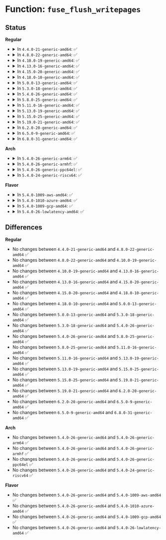 # Function: <code>fuse_flush_writepages</code>

## Status
<b>Regular</b>
<ul>
<li>
<details>
<summary>In <code>4.4.0-21-generic-amd64</code>: ✅</summary>

```c
void fuse_flush_writepages(struct inode * inode)
```

```json
{
  "name": "fuse_flush_writepages",
  "collision_type": "Unique Global",
  "inline_type": "No",
  "funcs": [
    {
      "addr": 18446744071582095792,
      "name": "fuse_flush_writepages",
      "external": true,
      "loc": "fs/fuse/file.c:1503",
      "file": "fs/fuse/file.c",
      "inline": "seen, unknown",
      "caller_inline": [],
      "caller_func": [
        "fs/fuse/dir.c:fuse_release_nowrite",
        "fs/fuse/dir.c:fuse_do_setattr",
        "fs/fuse/file.c:fuse_writepage_locked",
        "fs/fuse/file.c:fuse_writepages_send"
      ]
    }
  ],
  "symbols": [
    {
      "addr": 18446744071582095792,
      "name": "fuse_flush_writepages",
      "section": ".text",
      "bind": "STB_GLOBAL",
      "size": 129
    }
  ]
}
```
</details>
</li>
<li>
<details>
<summary>In <code>4.8.0-22-generic-amd64</code>: ✅</summary>

```c
void fuse_flush_writepages(struct inode * inode)
```

```json
{
  "name": "fuse_flush_writepages",
  "collision_type": "Unique Global",
  "inline_type": "No",
  "funcs": [
    {
      "addr": 18446744071582311600,
      "name": "fuse_flush_writepages",
      "external": true,
      "loc": "fs/fuse/file.c:1516",
      "file": "fs/fuse/file.c",
      "inline": "seen, unknown",
      "caller_inline": [],
      "caller_func": [
        "fs/fuse/dir.c:fuse_do_setattr",
        "fs/fuse/dir.c:fuse_release_nowrite",
        "fs/fuse/file.c:fuse_writepages_send",
        "fs/fuse/file.c:fuse_writepage_locked"
      ]
    }
  ],
  "symbols": [
    {
      "addr": 18446744071582311600,
      "name": "fuse_flush_writepages",
      "section": ".text",
      "bind": "STB_GLOBAL",
      "size": 123
    }
  ]
}
```
</details>
</li>
<li>
<details>
<summary>In <code>4.10.0-19-generic-amd64</code>: ✅</summary>

```c
void fuse_flush_writepages(struct inode * inode)
```

```json
{
  "name": "fuse_flush_writepages",
  "collision_type": "Unique Global",
  "inline_type": "No",
  "funcs": [
    {
      "addr": 18446744071582399920,
      "name": "fuse_flush_writepages",
      "external": true,
      "loc": "fs/fuse/file.c:1517",
      "file": "fs/fuse/file.c",
      "inline": "seen, unknown",
      "caller_inline": [],
      "caller_func": [
        "fs/fuse/dir.c:fuse_do_setattr",
        "fs/fuse/dir.c:fuse_release_nowrite",
        "fs/fuse/file.c:fuse_writepages_send",
        "fs/fuse/file.c:fuse_writepage_locked"
      ]
    }
  ],
  "symbols": [
    {
      "addr": 18446744071582399920,
      "name": "fuse_flush_writepages",
      "section": ".text",
      "bind": "STB_GLOBAL",
      "size": 123
    }
  ]
}
```
</details>
</li>
<li>
<details>
<summary>In <code>4.13.0-16-generic-amd64</code>: ✅</summary>

```c
void fuse_flush_writepages(struct inode * inode)
```

```json
{
  "name": "fuse_flush_writepages",
  "collision_type": "Unique Global",
  "inline_type": "No",
  "funcs": [
    {
      "addr": 18446744071582484016,
      "name": "fuse_flush_writepages",
      "external": true,
      "loc": "fs/fuse/file.c:1512",
      "file": "fs/fuse/file.c",
      "inline": "seen, unknown",
      "caller_inline": [],
      "caller_func": [
        "fs/fuse/dir.c:fuse_do_setattr",
        "fs/fuse/dir.c:fuse_release_nowrite",
        "fs/fuse/file.c:fuse_writepages_send",
        "fs/fuse/file.c:fuse_writepage_locked"
      ]
    }
  ],
  "symbols": [
    {
      "addr": 18446744071582484016,
      "name": "fuse_flush_writepages",
      "section": ".text",
      "bind": "STB_GLOBAL",
      "size": 123
    }
  ]
}
```
</details>
</li>
<li>
<details>
<summary>In <code>4.15.0-20-generic-amd64</code>: ✅</summary>

```c
void fuse_flush_writepages(struct inode * inode)
```

```json
{
  "name": "fuse_flush_writepages",
  "collision_type": "Unique Global",
  "inline_type": "No",
  "funcs": [
    {
      "addr": 18446744071582635216,
      "name": "fuse_flush_writepages",
      "external": true,
      "loc": "fs/fuse/file.c:1520",
      "file": "fs/fuse/file.c",
      "inline": "seen, unknown",
      "caller_inline": [],
      "caller_func": [
        "fs/fuse/dir.c:fuse_do_setattr",
        "fs/fuse/dir.c:fuse_release_nowrite",
        "fs/fuse/file.c:fuse_writepages_send",
        "fs/fuse/file.c:fuse_writepage_locked"
      ]
    }
  ],
  "symbols": [
    {
      "addr": 18446744071582635216,
      "name": "fuse_flush_writepages",
      "section": ".text",
      "bind": "STB_GLOBAL",
      "size": 123
    }
  ]
}
```
</details>
</li>
<li>
<details>
<summary>In <code>4.18.0-10-generic-amd64</code>: ✅</summary>

```c
void fuse_flush_writepages(struct inode * inode)
```

```json
{
  "name": "fuse_flush_writepages",
  "collision_type": "Unique Global",
  "inline_type": "No",
  "funcs": [
    {
      "addr": 18446744071582828720,
      "name": "fuse_flush_writepages",
      "external": true,
      "loc": "fs/fuse/file.c:1521",
      "file": "fs/fuse/file.c",
      "inline": "seen, unknown",
      "caller_inline": [],
      "caller_func": [
        "fs/fuse/dir.c:fuse_do_setattr",
        "fs/fuse/dir.c:fuse_release_nowrite",
        "fs/fuse/file.c:fuse_writepages_send",
        "fs/fuse/file.c:fuse_writepage_locked"
      ]
    }
  ],
  "symbols": [
    {
      "addr": 18446744071582828720,
      "name": "fuse_flush_writepages",
      "section": ".text",
      "bind": "STB_GLOBAL",
      "size": 123
    }
  ]
}
```
</details>
</li>
<li>
<details>
<summary>In <code>5.0.0-13-generic-amd64</code>: ✅</summary>

```c
void fuse_flush_writepages(struct inode * inode)
```

```json
{
  "name": "fuse_flush_writepages",
  "collision_type": "Unique Global",
  "inline_type": "No",
  "funcs": [
    {
      "addr": 18446744071582931936,
      "name": "fuse_flush_writepages",
      "external": true,
      "loc": "fs/fuse/file.c:1527",
      "file": "fs/fuse/file.c",
      "inline": "seen, unknown",
      "caller_inline": [],
      "caller_func": [
        "fs/fuse/dir.c:fuse_do_setattr",
        "fs/fuse/dir.c:fuse_release_nowrite",
        "fs/fuse/file.c:fuse_writepages_send",
        "fs/fuse/file.c:fuse_writepage_locked"
      ]
    }
  ],
  "symbols": [
    {
      "addr": 18446744071582931936,
      "name": "fuse_flush_writepages",
      "section": ".text",
      "bind": "STB_GLOBAL",
      "size": 123
    }
  ]
}
```
</details>
</li>
<li>
<details>
<summary>In <code>5.3.0-18-generic-amd64</code>: ✅</summary>

```c
void fuse_flush_writepages(struct inode * inode)
```

```json
{
  "name": "fuse_flush_writepages",
  "collision_type": "Unique Global",
  "inline_type": "No",
  "funcs": [
    {
      "addr": 18446744071583112016,
      "name": "fuse_flush_writepages",
      "external": true,
      "loc": "fs/fuse/file.c:1592",
      "file": "fs/fuse/file.c",
      "inline": "seen, unknown",
      "caller_inline": [],
      "caller_func": [
        "fs/fuse/dir.c:fuse_do_setattr",
        "fs/fuse/dir.c:fuse_release_nowrite",
        "fs/fuse/file.c:fuse_writepages_send",
        "fs/fuse/file.c:fuse_writepage_locked"
      ]
    }
  ],
  "symbols": [
    {
      "addr": 18446744071583112016,
      "name": "fuse_flush_writepages",
      "section": ".text",
      "bind": "STB_GLOBAL",
      "size": 123
    }
  ]
}
```
</details>
</li>
<li>
<details>
<summary>In <code>5.4.0-26-generic-amd64</code>: ✅</summary>

```c
void fuse_flush_writepages(struct inode * inode)
```

```json
{
  "name": "fuse_flush_writepages",
  "collision_type": "Unique Global",
  "inline_type": "No",
  "funcs": [
    {
      "addr": 18446744071583217728,
      "name": "fuse_flush_writepages",
      "external": true,
      "loc": "fs/fuse/file.c:1688",
      "file": "fs/fuse/file.c",
      "inline": "seen, unknown",
      "caller_inline": [],
      "caller_func": [
        "fs/fuse/dir.c:fuse_do_setattr",
        "fs/fuse/dir.c:fuse_release_nowrite",
        "fs/fuse/file.c:fuse_writepages_send",
        "fs/fuse/file.c:fuse_writepage_locked"
      ]
    }
  ],
  "symbols": [
    {
      "addr": 18446744071583217728,
      "name": "fuse_flush_writepages",
      "section": ".text",
      "bind": "STB_GLOBAL",
      "size": 130
    }
  ]
}
```
</details>
</li>
<li>
<details>
<summary>In <code>5.8.0-25-generic-amd64</code>: ✅</summary>

```c
void fuse_flush_writepages(struct inode * inode)
```

```json
{
  "name": "fuse_flush_writepages",
  "collision_type": "Unique Global",
  "inline_type": "No",
  "funcs": [
    {
      "addr": 18446744071583544816,
      "name": "fuse_flush_writepages",
      "external": true,
      "loc": "fs/fuse/file.c:1661",
      "file": "fs/fuse/file.c",
      "inline": "seen, unknown",
      "caller_inline": [],
      "caller_func": [
        "fs/fuse/dir.c:fuse_do_setattr",
        "fs/fuse/dir.c:fuse_release_nowrite",
        "fs/fuse/file.c:fuse_writepages_send",
        "fs/fuse/file.c:fuse_writepage_locked"
      ]
    }
  ],
  "symbols": [
    {
      "addr": 18446744071583544816,
      "name": "fuse_flush_writepages",
      "section": ".text",
      "bind": "STB_GLOBAL",
      "size": 130
    }
  ]
}
```
</details>
</li>
<li>
<details>
<summary>In <code>5.11.0-16-generic-amd64</code>: ✅</summary>

```c
void fuse_flush_writepages(struct inode * inode)
```

```json
{
  "name": "fuse_flush_writepages",
  "collision_type": "Unique Global",
  "inline_type": "No",
  "funcs": [
    {
      "addr": 18446744071583654768,
      "name": "fuse_flush_writepages",
      "external": true,
      "loc": "fs/fuse/file.c:1701",
      "file": "fs/fuse/file.c",
      "inline": "seen, unknown",
      "caller_inline": [],
      "caller_func": [
        "fs/fuse/dir.c:fuse_do_setattr",
        "fs/fuse/dir.c:fuse_release_nowrite",
        "fs/fuse/file.c:fuse_writepages_send",
        "fs/fuse/file.c:fuse_writepage_locked"
      ]
    }
  ],
  "symbols": [
    {
      "addr": 18446744071583654768,
      "name": "fuse_flush_writepages",
      "section": ".text",
      "bind": "STB_GLOBAL",
      "size": 130
    }
  ]
}
```
</details>
</li>
<li>
<details>
<summary>In <code>5.13.0-19-generic-amd64</code>: ✅</summary>

```c
void fuse_flush_writepages(struct inode * inode)
```

```json
{
  "name": "fuse_flush_writepages",
  "collision_type": "Unique Global",
  "inline_type": "No",
  "funcs": [
    {
      "addr": 18446744071583675392,
      "name": "fuse_flush_writepages",
      "external": true,
      "loc": "fs/fuse/file.c:1703",
      "file": "fs/fuse/file.c",
      "inline": "seen, unknown",
      "caller_inline": [],
      "caller_func": [
        "fs/fuse/dir.c:fuse_do_setattr",
        "fs/fuse/dir.c:fuse_release_nowrite",
        "fs/fuse/file.c:fuse_writepages_send",
        "fs/fuse/file.c:fuse_writepage_locked"
      ]
    }
  ],
  "symbols": [
    {
      "addr": 18446744071583675392,
      "name": "fuse_flush_writepages",
      "section": ".text",
      "bind": "STB_GLOBAL",
      "size": 130
    }
  ]
}
```
</details>
</li>
<li>
<details>
<summary>In <code>5.15.0-25-generic-amd64</code>: ✅</summary>

```c
void fuse_flush_writepages(struct inode * inode)
```

```json
{
  "name": "fuse_flush_writepages",
  "collision_type": "Unique Global",
  "inline_type": "No",
  "funcs": [
    {
      "addr": 18446744071584034384,
      "name": "fuse_flush_writepages",
      "external": true,
      "loc": "fs/fuse/file.c:1709",
      "file": "fs/fuse/file.c",
      "inline": "seen, unknown",
      "caller_inline": [],
      "caller_func": [
        "fs/fuse/dir.c:fuse_do_setattr",
        "fs/fuse/dir.c:fuse_do_setattr",
        "fs/fuse/file.c:fuse_writepages_send",
        "fs/fuse/file.c:fuse_writepage_locked"
      ]
    }
  ],
  "symbols": [
    {
      "addr": 18446744071584034384,
      "name": "fuse_flush_writepages",
      "section": ".text",
      "bind": "STB_GLOBAL",
      "size": 130
    }
  ]
}
```
</details>
</li>
<li>
<details>
<summary>In <code>5.19.0-21-generic-amd64</code>: ✅</summary>

```c
void fuse_flush_writepages(struct inode * inode)
```

```json
{
  "name": "fuse_flush_writepages",
  "collision_type": "Unique Global",
  "inline_type": "No",
  "funcs": [
    {
      "addr": 18446744071584622768,
      "name": "fuse_flush_writepages",
      "external": true,
      "loc": "fs/fuse/file.c:1724",
      "file": "fs/fuse/file.c",
      "inline": "seen, unknown",
      "caller_inline": [],
      "caller_func": [
        "fs/fuse/dir.c:fuse_do_setattr",
        "fs/fuse/dir.c:fuse_do_setattr",
        "fs/fuse/dir.c:fuse_do_setattr",
        "fs/fuse/file.c:fuse_writepages_send",
        "fs/fuse/file.c:fuse_writepage_locked"
      ]
    }
  ],
  "symbols": [
    {
      "addr": 18446744071584622768,
      "name": "fuse_flush_writepages",
      "section": ".text",
      "bind": "STB_GLOBAL",
      "size": 144
    }
  ]
}
```
</details>
</li>
<li>
<details>
<summary>In <code>6.2.0-20-generic-amd64</code>: ✅</summary>

```c
void fuse_flush_writepages(struct inode * inode)
```

```json
{
  "name": "fuse_flush_writepages",
  "collision_type": "Unique Global",
  "inline_type": "No",
  "funcs": [
    {
      "addr": 18446744071585302496,
      "name": "fuse_flush_writepages",
      "external": true,
      "loc": "fs/fuse/file.c:1759",
      "file": "fs/fuse/file.c",
      "inline": "seen, unknown",
      "caller_inline": [],
      "caller_func": [
        "fs/fuse/dir.c:fuse_do_setattr",
        "fs/fuse/dir.c:fuse_do_setattr",
        "fs/fuse/dir.c:fuse_do_setattr",
        "fs/fuse/file.c:fuse_writepages_send",
        "fs/fuse/file.c:fuse_writepage_locked"
      ]
    }
  ],
  "symbols": [
    {
      "addr": 18446744071585302496,
      "name": "fuse_flush_writepages",
      "section": ".text",
      "bind": "STB_GLOBAL",
      "size": 144
    }
  ]
}
```
</details>
</li>
<li>
<details>
<summary>In <code>6.5.0-9-generic-amd64</code>: ✅</summary>

```c
void fuse_flush_writepages(struct inode * inode)
```

```json
{
  "name": "fuse_flush_writepages",
  "collision_type": "Unique Global",
  "inline_type": "No",
  "funcs": [
    {
      "addr": 18446744071585532432,
      "name": "fuse_flush_writepages",
      "external": true,
      "loc": "fs/fuse/file.c:1736",
      "file": "fs/fuse/file.c",
      "inline": "seen, unknown",
      "caller_inline": [],
      "caller_func": [
        "fs/fuse/dir.c:fuse_do_setattr",
        "fs/fuse/dir.c:fuse_do_setattr",
        "fs/fuse/dir.c:fuse_do_setattr",
        "fs/fuse/file.c:fuse_writepages_send",
        "fs/fuse/file.c:fuse_writepage_locked"
      ]
    }
  ],
  "symbols": [
    {
      "addr": 18446744071585532432,
      "name": "fuse_flush_writepages",
      "section": ".text",
      "bind": "STB_GLOBAL",
      "size": 144
    }
  ]
}
```
</details>
</li>
<li>
<details>
<summary>In <code>6.8.0-31-generic-amd64</code>: ✅</summary>

```c
void fuse_flush_writepages(struct inode * inode)
```

```json
{
  "name": "fuse_flush_writepages",
  "collision_type": "Unique Global",
  "inline_type": "No",
  "funcs": [
    {
      "addr": 18446744071585769680,
      "name": "fuse_flush_writepages",
      "external": true,
      "loc": "fs/fuse/file.c:1756",
      "file": "fs/fuse/file.c",
      "inline": "seen, unknown",
      "caller_inline": [],
      "caller_func": [
        "fs/fuse/dir.c:fuse_do_setattr",
        "fs/fuse/dir.c:fuse_do_setattr",
        "fs/fuse/dir.c:fuse_do_setattr",
        "fs/fuse/file.c:fuse_writepages_send",
        "fs/fuse/file.c:fuse_writepage_locked"
      ]
    }
  ],
  "symbols": [
    {
      "addr": 18446744071585769680,
      "name": "fuse_flush_writepages",
      "section": ".text",
      "bind": "STB_GLOBAL",
      "size": 144
    }
  ]
}
```
</details>
</li>
</ul>
<b>Arch</b>
<ul>
<li>
<details>
<summary>In <code>5.4.0-26-generic-arm64</code>: ✅</summary>

```c
void fuse_flush_writepages(struct inode * inode)
```

```json
{
  "name": "fuse_flush_writepages",
  "collision_type": "Unique Global",
  "inline_type": "No",
  "funcs": [
    {
      "addr": 18446603336494937768,
      "name": "fuse_flush_writepages",
      "external": true,
      "loc": "fs/fuse/file.c:1688",
      "file": "fs/fuse/file.c",
      "inline": "seen, unknown",
      "caller_inline": [],
      "caller_func": [
        "fs/fuse/dir.c:fuse_do_setattr",
        "fs/fuse/dir.c:fuse_release_nowrite",
        "fs/fuse/file.c:fuse_writepages_send",
        "fs/fuse/file.c:fuse_writepage_locked"
      ]
    }
  ],
  "symbols": [
    {
      "addr": 18446603336494937768,
      "name": "fuse_flush_writepages",
      "section": ".text",
      "bind": "STB_GLOBAL",
      "size": 136
    }
  ]
}
```
</details>
</li>
<li>
<details>
<summary>In <code>5.4.0-26-generic-armhf</code>: ✅</summary>

```c
void fuse_flush_writepages(struct inode * inode)
```

```json
{
  "name": "fuse_flush_writepages",
  "collision_type": "Unique Global",
  "inline_type": "No",
  "funcs": [
    {
      "addr": 3228348196,
      "name": "fuse_flush_writepages",
      "external": true,
      "loc": "fs/fuse/file.c:1688",
      "file": "fs/fuse/file.c",
      "inline": "seen, unknown",
      "caller_inline": [],
      "caller_func": [
        "fs/fuse/dir.c:fuse_do_setattr",
        "fs/fuse/dir.c:fuse_release_nowrite",
        "fs/fuse/file.c:fuse_writepages_send",
        "fs/fuse/file.c:fuse_writepage_locked"
      ]
    }
  ],
  "symbols": [
    {
      "addr": 3228348196,
      "name": "fuse_flush_writepages",
      "section": ".text",
      "bind": "STB_GLOBAL",
      "size": 204
    }
  ]
}
```
</details>
</li>
<li>
<details>
<summary>In <code>5.4.0-26-generic-ppc64el</code>: ✅</summary>

```c
void fuse_flush_writepages(struct inode * inode)
```

```json
{
  "name": "fuse_flush_writepages",
  "collision_type": "Unique Global",
  "inline_type": "No",
  "funcs": [
    {
      "addr": 13835058055288810672,
      "name": "fuse_flush_writepages",
      "external": true,
      "loc": "fs/fuse/file.c:1688",
      "file": "fs/fuse/file.c",
      "inline": "seen, unknown",
      "caller_inline": [],
      "caller_func": [
        "fs/fuse/dir.c:__fuse_release_nowrite",
        "fs/fuse/file.c:fuse_writepages_send",
        "fs/fuse/file.c:fuse_writepage_locked"
      ]
    }
  ],
  "symbols": [
    {
      "addr": 13835058055288810672,
      "name": "fuse_flush_writepages",
      "section": ".text",
      "bind": "STB_GLOBAL",
      "size": 180
    }
  ]
}
```
</details>
</li>
<li>
<details>
<summary>In <code>5.4.0-24-generic-riscv64</code>: ✅</summary>

```c
void fuse_flush_writepages(struct inode * inode)
```

```json
{
  "name": "fuse_flush_writepages",
  "collision_type": "Unique Global",
  "inline_type": "No",
  "funcs": [
    {
      "addr": 18446743936274243504,
      "name": "fuse_flush_writepages",
      "external": true,
      "loc": "fs/fuse/file.c:1688",
      "file": "fs/fuse/file.c",
      "inline": "seen, unknown",
      "caller_inline": [],
      "caller_func": [
        "fs/fuse/dir.c:fuse_do_setattr",
        "fs/fuse/dir.c:fuse_release_nowrite",
        "fs/fuse/file.c:fuse_writepages_send",
        "fs/fuse/file.c:fuse_writepage_locked"
      ]
    }
  ],
  "symbols": [
    {
      "addr": 18446743936274243504,
      "name": "fuse_flush_writepages",
      "section": ".text",
      "bind": "STB_GLOBAL",
      "size": 116
    }
  ]
}
```
</details>
</li>
</ul>
<b>Flavor</b>
<ul>
<li>
<details>
<summary>In <code>5.4.0-1009-aws-amd64</code>: ✅</summary>

```c
void fuse_flush_writepages(struct inode * inode)
```

```json
{
  "name": "fuse_flush_writepages",
  "collision_type": "Unique Global",
  "inline_type": "No",
  "funcs": [
    {
      "addr": 18446744071583186464,
      "name": "fuse_flush_writepages",
      "external": true,
      "loc": "fs/fuse/file.c:1688",
      "file": "fs/fuse/file.c",
      "inline": "seen, unknown",
      "caller_inline": [],
      "caller_func": [
        "fs/fuse/dir.c:fuse_do_setattr",
        "fs/fuse/dir.c:fuse_release_nowrite",
        "fs/fuse/file.c:fuse_writepages_send",
        "fs/fuse/file.c:fuse_writepage_locked"
      ]
    }
  ],
  "symbols": [
    {
      "addr": 18446744071583186464,
      "name": "fuse_flush_writepages",
      "section": ".text",
      "bind": "STB_GLOBAL",
      "size": 130
    }
  ]
}
```
</details>
</li>
<li>
<details>
<summary>In <code>5.4.0-1010-azure-amd64</code>: ✅</summary>

```c
void fuse_flush_writepages(struct inode * inode)
```

```json
{
  "name": "fuse_flush_writepages",
  "collision_type": "Unique Global",
  "inline_type": "No",
  "funcs": [
    {
      "addr": 18446744071583123616,
      "name": "fuse_flush_writepages",
      "external": true,
      "loc": "fs/fuse/file.c:1688",
      "file": "fs/fuse/file.c",
      "inline": "seen, unknown",
      "caller_inline": [],
      "caller_func": [
        "fs/fuse/dir.c:fuse_do_setattr",
        "fs/fuse/dir.c:fuse_release_nowrite",
        "fs/fuse/file.c:fuse_writepages_send",
        "fs/fuse/file.c:fuse_writepage_locked"
      ]
    }
  ],
  "symbols": [
    {
      "addr": 18446744071583123616,
      "name": "fuse_flush_writepages",
      "section": ".text",
      "bind": "STB_GLOBAL",
      "size": 130
    }
  ]
}
```
</details>
</li>
<li>
<details>
<summary>In <code>5.4.0-1009-gcp-amd64</code>: ✅</summary>

```c
void fuse_flush_writepages(struct inode * inode)
```

```json
{
  "name": "fuse_flush_writepages",
  "collision_type": "Unique Global",
  "inline_type": "No",
  "funcs": [
    {
      "addr": 18446744071583170496,
      "name": "fuse_flush_writepages",
      "external": true,
      "loc": "fs/fuse/file.c:1688",
      "file": "fs/fuse/file.c",
      "inline": "seen, unknown",
      "caller_inline": [],
      "caller_func": [
        "fs/fuse/dir.c:fuse_do_setattr",
        "fs/fuse/dir.c:fuse_release_nowrite",
        "fs/fuse/file.c:fuse_writepages_send",
        "fs/fuse/file.c:fuse_writepage_locked"
      ]
    }
  ],
  "symbols": [
    {
      "addr": 18446744071583170496,
      "name": "fuse_flush_writepages",
      "section": ".text",
      "bind": "STB_GLOBAL",
      "size": 130
    }
  ]
}
```
</details>
</li>
<li>
<details>
<summary>In <code>5.4.0-26-lowlatency-amd64</code>: ✅</summary>

```c
void fuse_flush_writepages(struct inode * inode)
```

```json
{
  "name": "fuse_flush_writepages",
  "collision_type": "Unique Global",
  "inline_type": "No",
  "funcs": [
    {
      "addr": 18446744071583264064,
      "name": "fuse_flush_writepages",
      "external": true,
      "loc": "fs/fuse/file.c:1688",
      "file": "fs/fuse/file.c",
      "inline": "seen, unknown",
      "caller_inline": [],
      "caller_func": [
        "fs/fuse/dir.c:fuse_do_setattr",
        "fs/fuse/dir.c:fuse_release_nowrite",
        "fs/fuse/file.c:fuse_writepages_send",
        "fs/fuse/file.c:fuse_writepage_locked"
      ]
    }
  ],
  "symbols": [
    {
      "addr": 18446744071583264064,
      "name": "fuse_flush_writepages",
      "section": ".text",
      "bind": "STB_GLOBAL",
      "size": 130
    }
  ]
}
```
</details>
</li>
</ul>

## Differences
<b>Regular</b>
<ul>
<li>
No changes between <code>4.4.0-21-generic-amd64</code> and <code>4.8.0-22-generic-amd64</code> ✅
</li>
<li>
No changes between <code>4.8.0-22-generic-amd64</code> and <code>4.10.0-19-generic-amd64</code> ✅
</li>
<li>
No changes between <code>4.10.0-19-generic-amd64</code> and <code>4.13.0-16-generic-amd64</code> ✅
</li>
<li>
No changes between <code>4.13.0-16-generic-amd64</code> and <code>4.15.0-20-generic-amd64</code> ✅
</li>
<li>
No changes between <code>4.15.0-20-generic-amd64</code> and <code>4.18.0-10-generic-amd64</code> ✅
</li>
<li>
No changes between <code>4.18.0-10-generic-amd64</code> and <code>5.0.0-13-generic-amd64</code> ✅
</li>
<li>
No changes between <code>5.0.0-13-generic-amd64</code> and <code>5.3.0-18-generic-amd64</code> ✅
</li>
<li>
No changes between <code>5.3.0-18-generic-amd64</code> and <code>5.4.0-26-generic-amd64</code> ✅
</li>
<li>
No changes between <code>5.4.0-26-generic-amd64</code> and <code>5.8.0-25-generic-amd64</code> ✅
</li>
<li>
No changes between <code>5.8.0-25-generic-amd64</code> and <code>5.11.0-16-generic-amd64</code> ✅
</li>
<li>
No changes between <code>5.11.0-16-generic-amd64</code> and <code>5.13.0-19-generic-amd64</code> ✅
</li>
<li>
No changes between <code>5.13.0-19-generic-amd64</code> and <code>5.15.0-25-generic-amd64</code> ✅
</li>
<li>
No changes between <code>5.15.0-25-generic-amd64</code> and <code>5.19.0-21-generic-amd64</code> ✅
</li>
<li>
No changes between <code>5.19.0-21-generic-amd64</code> and <code>6.2.0-20-generic-amd64</code> ✅
</li>
<li>
No changes between <code>6.2.0-20-generic-amd64</code> and <code>6.5.0-9-generic-amd64</code> ✅
</li>
<li>
No changes between <code>6.5.0-9-generic-amd64</code> and <code>6.8.0-31-generic-amd64</code> ✅
</li>
</ul>
<b>Arch</b>
<ul>
<li>
No changes between <code>5.4.0-26-generic-amd64</code> and <code>5.4.0-26-generic-arm64</code> ✅
</li>
<li>
No changes between <code>5.4.0-26-generic-amd64</code> and <code>5.4.0-26-generic-armhf</code> ✅
</li>
<li>
No changes between <code>5.4.0-26-generic-amd64</code> and <code>5.4.0-26-generic-ppc64el</code> ✅
</li>
<li>
No changes between <code>5.4.0-26-generic-amd64</code> and <code>5.4.0-24-generic-riscv64</code> ✅
</li>
</ul>
<b>Flavor</b>
<ul>
<li>
No changes between <code>5.4.0-26-generic-amd64</code> and <code>5.4.0-1009-aws-amd64</code> ✅
</li>
<li>
No changes between <code>5.4.0-26-generic-amd64</code> and <code>5.4.0-1010-azure-amd64</code> ✅
</li>
<li>
No changes between <code>5.4.0-26-generic-amd64</code> and <code>5.4.0-1009-gcp-amd64</code> ✅
</li>
<li>
No changes between <code>5.4.0-26-generic-amd64</code> and <code>5.4.0-26-lowlatency-amd64</code> ✅
</li>
</ul>
